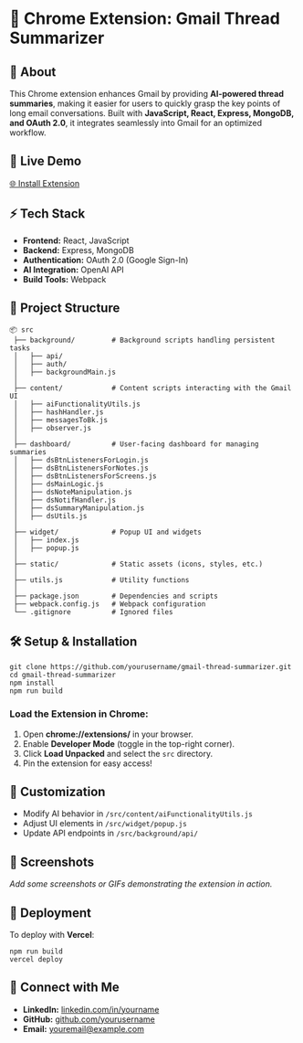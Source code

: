 # 🚀 Chrome Extension: Gmail Thread Summarizer

## 📝 About

This Chrome extension enhances Gmail by providing **AI-powered thread summaries**, making it easier for users to quickly grasp the key points of long email conversations. Built with **JavaScript, React, Express, MongoDB, and OAuth 2.0**, it integrates seamlessly into Gmail for an optimized workflow.

## 🔗 Live Demo

[🌐 Install Extension](https://your-extension-link.com/)

## ⚡ Tech Stack

- **Frontend:** React, JavaScript
- **Backend:** Express, MongoDB
- **Authentication:** OAuth 2.0 (Google Sign-In)
- **AI Integration:** OpenAI API
- **Build Tools:** Webpack

## 📂 Project Structure

```
📦 src
 ├── background/         # Background scripts handling persistent tasks
 │   ├── api/
 │   ├── auth/
 │   ├── backgroundMain.js
 │
 ├── content/            # Content scripts interacting with the Gmail UI
 │   ├── aiFunctionalityUtils.js
 │   ├── hashHandler.js
 │   ├── messagesToBk.js
 │   ├── observer.js
 │
 ├── dashboard/          # User-facing dashboard for managing summaries
 │   ├── dsBtnListenersForLogin.js
 │   ├── dsBtnListenersForNotes.js
 │   ├── dsBtnListenersForScreens.js
 │   ├── dsMainLogic.js
 │   ├── dsNoteManipulation.js
 │   ├── dsNotifHandler.js
 │   ├── dsSummaryManipulation.js
 │   ├── dsUtils.js
 │
 ├── widget/             # Popup UI and widgets
 │   ├── index.js
 │   ├── popup.js
 │
 ├── static/             # Static assets (icons, styles, etc.)
 │
 ├── utils.js            # Utility functions
 │
 ├── package.json        # Dependencies and scripts
 ├── webpack.config.js   # Webpack configuration
 └── .gitignore          # Ignored files
```

## 🛠️ Setup & Installation

```
git clone https://github.com/yourusername/gmail-thread-summarizer.git
cd gmail-thread-summarizer
npm install
npm run build
```

### Load the Extension in Chrome:

1. Open **chrome://extensions/** in your browser.
2. Enable **Developer Mode** (toggle in the top-right corner).
3. Click **Load Unpacked** and select the `src` directory.
4. Pin the extension for easy access!

## 🎨 Customization

- Modify AI behavior in `/src/content/aiFunctionalityUtils.js`
- Adjust UI elements in `/src/widget/popup.js`
- Update API endpoints in `/src/background/api/`

## 📸 Screenshots

_Add some screenshots or GIFs demonstrating the extension in action._

## 🚀 Deployment

To deploy with **Vercel**:

```
npm run build
vercel deploy
```

## 🤝 Connect with Me

- **LinkedIn:** [linkedin.com/in/yourname](https://linkedin.com/in/yourname)
- **GitHub:** [github.com/yourusername](https://github.com/yourusername)
- **Email:** [youremail@example.com](mailto:youremail@example.com)
